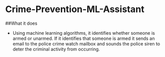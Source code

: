 # Crime-Prevention-ML-Assistant
##What it does
- Using machine learning algorithms, it identifies whether someone is armed or unarmed. If it identifies that someone is armed it sends an email to the police crime watch mailbox and sounds the police siren to deter the criminal activity from occurring. 
